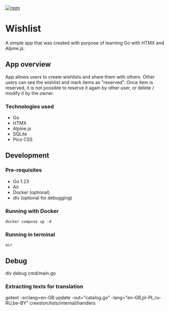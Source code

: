 [![npm](https://img.shields.io/badge/demo-online-008000.svg)](https://wishlist-app.proudbush-84ce1133.polandcentral.azurecontainerapps.io/)

# Wishlist

A simple app that was created with purpose of learning Go with HTMX and Alpine.js.

## App overview 

App allows users to create wishlists and share them with others. Other users can see the wishlist and mark items as "reserved". Once item is reserved, it is not possible to reserve it again by other user, or delete / modify it by the owner.

### Technologies used

- Go
- HTMX
- Alpine.js
- SQLite
- Pico CSS

## Development

### Pre-requisites

- Go 1.23
- Air
- Docker (optional)
- dlv (optional for debugging)

### Running with Docker

`docker compose up -d`

### Running in terminal

`air`

## Debug 

dlv debug cmd/main.go 

### Extracting texts for translation

gotext -srclang=en-GB update -out="catalog.go" -lang="en-GB,pl-PL,ru-RU,be-BY" creeston/lists/internal/handlers
